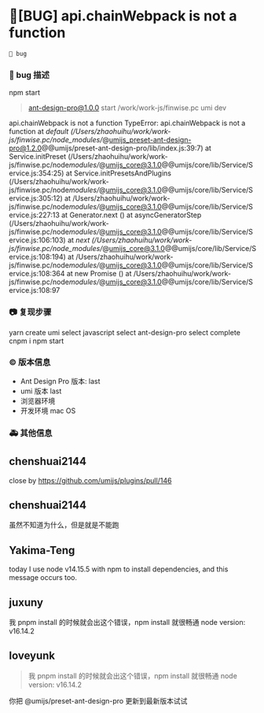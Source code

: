 # 🐛[BUG] api.chainWebpack is not a function

`🛑 bug`

### 🐛 bug 描述

npm start

> ant-design-pro@1.0.0 start /work/work-js/finwise.pc
> umi dev

api.chainWebpack is not a function
TypeError: api.chainWebpack is not a function
at _default (/Users/zhaohuihu/work/work-js/finwise.pc/node_modules/_@umijs_preset-ant-design-pro@1.2.0@@umijs/preset-ant-design-pro/lib/index.js:39:7)
at Service.initPreset (/Users/zhaohuihu/work/work-js/finwise.pc/node*modules/*@umijs_core@3.1.0@@umijs/core/lib/Service/Service.js:354:25)
at Service.initPresetsAndPlugins (/Users/zhaohuihu/work/work-js/finwise.pc/node*modules/*@umijs_core@3.1.0@@umijs/core/lib/Service/Service.js:305:12)
at /Users/zhaohuihu/work/work-js/finwise.pc/node*modules/*@umijs_core@3.1.0@@umijs/core/lib/Service/Service.js:227:13
at Generator.next (<anonymous>)
at asyncGeneratorStep (/Users/zhaohuihu/work/work-js/finwise.pc/node*modules/*@umijs_core@3.1.0@@umijs/core/lib/Service/Service.js:106:103)
at _next (/Users/zhaohuihu/work/work-js/finwise.pc/node_modules/_@umijs_core@3.1.0@@umijs/core/lib/Service/Service.js:108:194)
at /Users/zhaohuihu/work/work-js/finwise.pc/node*modules/*@umijs_core@3.1.0@@umijs/core/lib/Service/Service.js:108:364
at new Promise (<anonymous>)
at /Users/zhaohuihu/work/work-js/finwise.pc/node*modules/*@umijs_core@3.1.0@@umijs/core/lib/Service/Service.js:108:97

### 📷 复现步骤

yarn create umi
select javascript
select ant-design-pro
select complete
cnpm i
npm start

### © 版本信息

- Ant Design Pro 版本: last
- umi 版本 last
- 浏览器环境
- 开发环境 mac OS

### 🚑 其他信息

## chenshuai2144

close by https://github.com/umijs/plugins/pull/146

## chenshuai2144

虽然不知道为什么，但是就是不能跑

## Yakima-Teng

today I use node v14.15.5 with npm to install dependencies, and this message occurs too.

## juxuny

我 pnpm install 的时候就会出这个错误，npm install 就很畅通
node version: v16.14.2

## loveyunk

> 我 pnpm install 的时候就会出这个错误，npm install 就很畅通 node version: v16.14.2

你把 @umijs/preset-ant-design-pro 更新到最新版本试试
